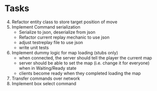 # Tasks

4. Refactor entity class to store target position of move
5. Implement Command serialization
   - Serialize to json, deserialize from json
   - Refactor current replay mechanic to use json
   - adjust testreplay file to use json
   - write unit tests
6. Implement dummy logic for map loading (stubs only)
   - when connected, the server should tell the player the current map
   - server should be able to set the map (i.e. change it for everyone) when in Waiting/Ready state
   - clients become ready when they completed loading the map
7. Transfer commands over network
9. Implement box select command